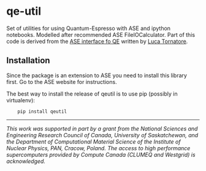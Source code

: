 qe-util
=======

Set of utilities for using Quantum-Espresso with ASE and ipython notebooks.
Modelled after recommended ASE FileIOCalculator. Part of this code is derived 
from the [ASE interface fo QE](http://qe-forge.org/gf/project/ase_qe_intrfce/) 
written by [Luca Tornatore](http://qe-forge.org/gf/user/tornatore/).

Installation
------------

Since the package is an extension to ASE you need to install 
this library first. Go to the ASE website for instructions.

The best way to install the release of qeutil is to use pip 
(possibly in virtualenv):

        pip install qeutil

----------------------------------------

*This work was supported in part by a grant from the National Sciences and Engineering 
Research Council of Canada, University of Saskatchewan, and the Department of Computational
Material Science of the Institute of Nuclear Physics, PAN, Cracow, Poland. 
The access to high performance supercomputers provided by Compute Canada 
(CLUMEQ and Westgrid) is acknowledged.*
